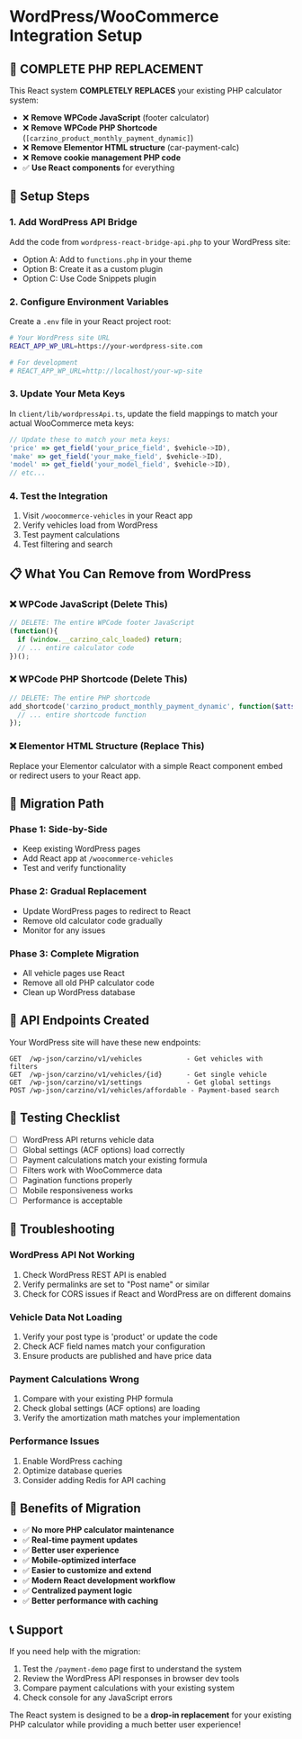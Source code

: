 # WordPress/WooCommerce Integration Setup

## 🎯 **COMPLETE PHP REPLACEMENT**

This React system **COMPLETELY REPLACES** your existing PHP calculator system:

- ❌ **Remove WPCode JavaScript** (footer calculator)
- ❌ **Remove WPCode PHP Shortcode** (`[carzino_product_monthly_payment_dynamic]`)
- ❌ **Remove Elementor HTML structure** (car-payment-calc)
- ❌ **Remove cookie management PHP code**
- ✅ **Use React components** for everything

## 🔧 **Setup Steps**

### 1. **Add WordPress API Bridge**

Add the code from `wordpress-react-bridge-api.php` to your WordPress site:
- Option A: Add to `functions.php` in your theme
- Option B: Create it as a custom plugin
- Option C: Use Code Snippets plugin

### 2. **Configure Environment Variables**

Create a `.env` file in your React project root:

```bash
# Your WordPress site URL
REACT_APP_WP_URL=https://your-wordpress-site.com

# For development
# REACT_APP_WP_URL=http://localhost/your-wp-site
```

### 3. **Update Your Meta Keys**

In `client/lib/wordpressApi.ts`, update the field mappings to match your actual WooCommerce meta keys:

```typescript
// Update these to match your meta keys:
'price' => get_field('your_price_field', $vehicle->ID),
'make' => get_field('your_make_field', $vehicle->ID),
'model' => get_field('your_model_field', $vehicle->ID),
// etc...
```

### 4. **Test the Integration**

1. Visit `/woocommerce-vehicles` in your React app
2. Verify vehicles load from WordPress
3. Test payment calculations
4. Test filtering and search

## 📋 **What You Can Remove from WordPress**

### **❌ WPCode JavaScript (Delete This)**
```javascript
// DELETE: The entire WPCode footer JavaScript
(function(){
  if (window.__carzino_calc_loaded) return;
  // ... entire calculator code
})();
```

### **❌ WPCode PHP Shortcode (Delete This)**
```php
// DELETE: The entire PHP shortcode
add_shortcode('carzino_product_monthly_payment_dynamic', function($atts = []){
  // ... entire shortcode function
});
```

### **❌ Elementor HTML Structure (Replace This)**
Replace your Elementor calculator with a simple React component embed or redirect users to your React app.

## 🔄 **Migration Path**

### **Phase 1: Side-by-Side**
- Keep existing WordPress pages
- Add React app at `/woocommerce-vehicles`
- Test and verify functionality

### **Phase 2: Gradual Replacement**
- Update WordPress pages to redirect to React
- Remove old calculator code gradually
- Monitor for any issues

### **Phase 3: Complete Migration**
- All vehicle pages use React
- Remove all old PHP calculator code
- Clean up WordPress database

## 🔌 **API Endpoints Created**

Your WordPress site will have these new endpoints:

```
GET  /wp-json/carzino/v1/vehicles           - Get vehicles with filters
GET  /wp-json/carzino/v1/vehicles/{id}      - Get single vehicle
GET  /wp-json/carzino/v1/settings           - Get global settings
POST /wp-json/carzino/v1/vehicles/affordable - Payment-based search
```

## 🧪 **Testing Checklist**

- [ ] WordPress API returns vehicle data
- [ ] Global settings (ACF options) load correctly
- [ ] Payment calculations match your existing formula
- [ ] Filters work with WooCommerce data
- [ ] Pagination functions properly
- [ ] Mobile responsiveness works
- [ ] Performance is acceptable

## 🚨 **Troubleshooting**

### **WordPress API Not Working**
1. Check WordPress REST API is enabled
2. Verify permalinks are set to "Post name" or similar
3. Check for CORS issues if React and WordPress are on different domains

### **Vehicle Data Not Loading**
1. Verify your post type is 'product' or update the code
2. Check ACF field names match your configuration
3. Ensure products are published and have price data

### **Payment Calculations Wrong**
1. Compare with your existing PHP formula
2. Check global settings (ACF options) are loading
3. Verify the amortization math matches your implementation

### **Performance Issues**
1. Enable WordPress caching
2. Optimize database queries
3. Consider adding Redis for API caching

## 🎉 **Benefits of Migration**

- ✅ **No more PHP calculator maintenance**
- ✅ **Real-time payment updates**
- ✅ **Better user experience**
- ✅ **Mobile-optimized interface**
- ✅ **Easier to customize and extend**
- ✅ **Modern React development workflow**
- ✅ **Centralized payment logic**
- ✅ **Better performance with caching**

## 📞 **Support**

If you need help with the migration:
1. Test the `/payment-demo` page first to understand the system
2. Review the WordPress API responses in browser dev tools
3. Compare payment calculations with your existing system
4. Check console for any JavaScript errors

The React system is designed to be a **drop-in replacement** for your existing PHP calculator while providing a much better user experience!
